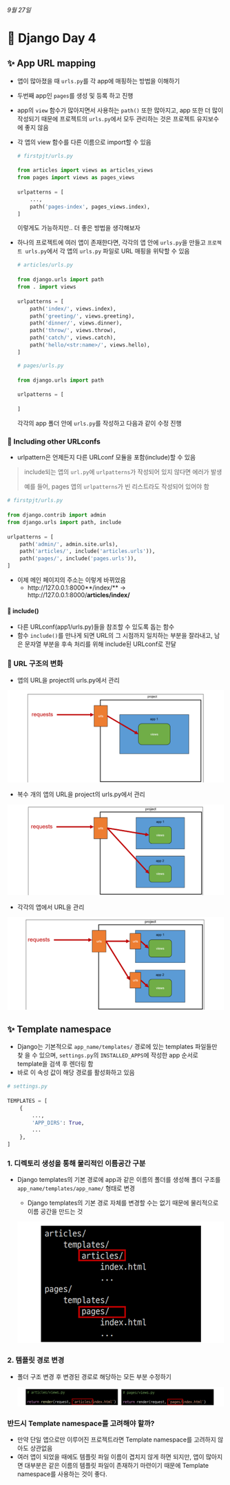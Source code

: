 ###### 9월 27일

# 🚀 Django Day 4

## ✨ App URL mapping

- 앱이 많아졌을 때 `urls.py`를 각 app에 매핑하는 방법을 이해하기
- 두번째 app인 `pages`를 생성 및 등록 하고 진행
- app의 `view` 함수가 많아지면서 사용하는 `path()` 또한 많아지고, app 또한 더 많이 작성되기 때문에 프로젝트의 `urls.py`에서 모두 관리하는 것은 프로젝트 유지보수에 좋지 않음

- 각 앱의 view 함수를 다른 이름으로 import할 수 있음

  ```python
  # firstpjt/urls.py
  
  from articles import views as articles_views
  from pages import views as pages_views
  
  urlpatterns = [
      ...,
      path('pages-index', pages_views.index),
  ]
  ```

  이렇게도 가능하지만.. 더 좋은 방법을 생각해보자



- 하나의 프로젝트에 여러 앱이 존재한다면, 각각의 앱 안에 `urls.py`을 만들고 `프로젝트 urls.py`에서 각 앱의 `urls.py` 파일로 URL 매핑을 위탁할 수 있음

  ```python
  # articles/urls.py
  
  from django.urls import path
  from . import views
  
  urlpatterns = [
      path('index/', views.index),
      path('greeting/', views.greeting),
      path('dinner/', views.dinner),
      path('throw/', views.throw),
      path('catch/', views.catch),
      path('hello/<str:name>/', views.hello),
  ]
  ```

  ```python
  # pages/urls.py
  
  from django.urls import path
  
  urlpatterns = [
  
  ]
  ```

  각각의 app 폴더 안에 `urls.py`를 작성하고 다음과 같이 수정 진행



### 🌠 Including other URLconfs

-  urlpattern은 언제든지 다른 URLconf 모듈을 포함(include)할 수 있음

> include되는 앱의 `url.py`에 `urlpatterns`가 작성되어 있지 않다면 에러가 발생
>
> 예를 들어, pages 앱의 `urlpatterns`가 빈 리스트라도 작성되어 있어야 함

```python
# firstpjt/urls.py

from django.contrib import admin
from django.urls import path, include

urlpatterns = [
    path('admin/', admin.site.urls),
    path('articles/', include('articles.urls')),
    path('pages/', include('pages.urls')),
]
```

- 이제 메인 페이지의 주소는 이렇게 바뀌었음
  - http:<hi>//127.0.0.1:8000**/index/** → http:<hi>//127.0.0.1:8000/**articles/index/**



#### 🧩 include()

- 다른 URLconf(app1/urls.py)들을 참조할 수 있도록 돕는 함수
- 함수 `include()`를 만나게 되면 URL의 그 시점까지 일치하는 부분을 잘라내고, 남은 문자열 부분을 후속 처리를 위해 include된 URLconf로 전달



### 🌠 URL 구조의 변화

- 앱의 URL을 project의 urls.py에서 관리

![image-20220927151819788](README.assets/image-20220927151819788.png)



- 복수 개의 앱의 URL을 project의 urls.py에서 관리

![image-20220927151927655](README.assets/image-20220927151927655.png)



- 각각의 앱에서 URL을 관리

![image-20220927152007139](README.assets/image-20220927152007139.png)



## ✨ Template namespace

- Django는 기본적으로 `app_name/templates/` 경로에 있는 templates 파일들만 찾 을 수 있으며, `settings.py`의 `INSTALLED_APPS`에 작성한 app 순서로 template을 검색 후 렌더링 함
- 바로 이 속성 값이 해당 경로를 활성화하고 있음

```python
# settings.py

TEMPLATES = [
    {
        ...,
        'APP_DIRS': True,
        ...
    },
]
```



### 1. 디렉토리 생성을 통해 물리적인 이름공간 구분

- Django templates의 기본 경로에 app과 같은 이름의 폴더를 생성해 폴더 구조를 `app_name/templates/app_name/` 형태로 변경

  - Django templates의 기본 경로 자체를 변경할 수는 없기 때문에 물리적으로 이름 공간을 만드는 것

  ![image-20220927153327129](README.assets/image-20220927153327129.png)



### 2. 템플릿 경로 변경

- 폴더 구조 변경 후 변경된 경로로 해당하는 모든 부분 수정하기

  ![image-20220927153449775](README.assets/image-20220927153449775.png)



### 반드시 Template namespace를 고려해야 할까?

- 만약 단일 앱으로만 이루어진 프로젝트라면 Template namespace를 고려하지 않아도 상관없음
- 여러 앱이 되었을 때에도 템플릿 파일 이름이 겹치지 않게 하면 되지만, 앱이 많아지면 대부분은 같은 이름의 템플릿 파일이 존재하기 마련이기 때문에 Template namespace를 사용하는 것이 좋다.

